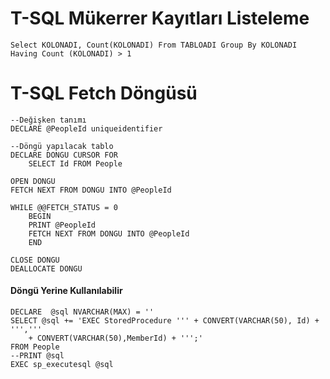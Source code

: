 # T-SQL Mükerrer Kayıtları Listeleme

`Select KOLONADI, Count(KOLONADI) From TABLOADI Group By KOLONADI Having Count (KOLONADI) > 1`


# T-SQL Fetch Döngüsü

    --Değişken tanımı
    DECLARE @PeopleId uniqueidentifier
    
    --Döngü yapılacak tablo
    DECLARE DONGU CURSOR FOR
    	SELECT Id FROM People
      
    OPEN DONGU
    FETCH NEXT FROM DONGU INTO @PeopleId
    
    WHILE @@FETCH_STATUS = 0
    	BEGIN
    	PRINT @PeopleId
    	FETCH NEXT FROM DONGU INTO @PeopleId
    	END
      
    CLOSE DONGU
    DEALLOCATE DONGU
    
#### Döngü Yerine Kullanılabilir

    DECLARE  @sql NVARCHAR(MAX) = ''
	SELECT @sql += 'EXEC StoredProcedure ''' + CONVERT(VARCHAR(50), Id) + ''',''' 
        + CONVERT(VARCHAR(50),MemberId) + ''';' 
    FROM People
	--PRINT @sql
	EXEC sp_executesql @sql
